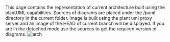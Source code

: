 This page contains the representation of current architecture built using the plantUML capabilities. Sources of diagrams
are placed under the /puml directory in the current folder. Image is built using the plant uml proxy server and an image
of the HEAD of current branch will be displayed. If you are in the detached mode use the sources to get the required version
of diagrams.
![arch](http://www.plantuml.com/plantuml/proxy?src=https://raw.githubusercontent.com/epmd-edp/admin-console-operator/master/documentation/puml/arch.puml) 